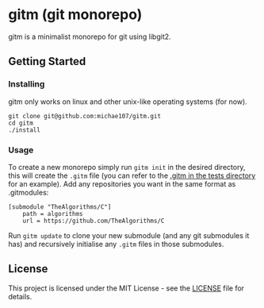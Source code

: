 # gitm (git monorepo)

gitm is a minimalist monorepo for git using libgit2.

## Getting Started

### Installing

gitm only works on linux and other unix-like operating systems (for now).

```
git clone git@github.com:michae107/gitm.git
cd gitm
./install
```

### Usage

To create a new monorepo simply run `gitm init` in the desired directory, this will create the `.gitm` file (you can refer to the [.gitm in the tests directory](./tests/.gitm) for an example). Add any repositories you want in the same format as .gitmodules:

```
[submodule "TheAlgorithms/C"]
    path = algorithms
    url = https://github.com/TheAlgorithms/C
```

Run `gitm update` to clone your new submodule (and any git submodules it has) and recursively initialise any `.gitm` files in those submodules.

## License

This project is licensed under the MIT License - see the [LICENSE](LICENSE) file for details.

